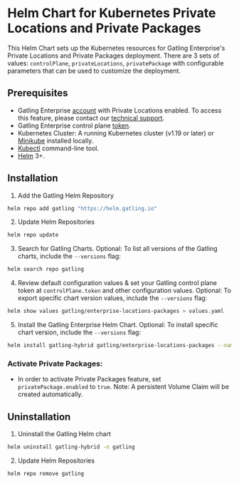 # Helm Chart for Kubernetes Private Locations and Private Packages

This Helm Chart sets up the Kubernetes resources for Gatling Enterprise's Private Locations and Private Packages deployment. There are 3 sets of values: `controlPlane`,
`privateLocations`, `privatePackage` with configurable parameters that can be used to customize the deployment.

## Prerequisites

- Gatling Enterprise [account](https://auth.gatling.io/auth/realms/gatling/protocol/openid-connect/auth?client_id=gatling-enterprise-cloud-public&response_type=code&scope=openid&redirect_uri=https%3A%2F%2Fcloud.gatling.io%2Fr%2Fgatling) with Private Locations enabled. To access this feature, please contact our [technical support](https://gatlingcorp.atlassian.net/servicedesk/customer/portal/8/group/12/create/59?summary=Private+Locations&description=Contact%20email%3A%20%3Cemail%3E%0A%0AHello%2C%20we%20would%20like%20to%20enable%20the%20private%20locations%20feature%20on%20our%20organization.).
- Gatling Enterprise control plane [token](https://docs.gatling.io/reference/install/cloud/private-locations/introduction/#token).
- Kubernetes Cluster: A running Kubernetes cluster (v1.19 or later) or [Minikube](https://minikube.sigs.k8s.io/docs/start/) installed locally.
- [Kubectl](https://kubernetes.io/docs/tasks/tools/#kubectl) command-line tool.
- [Helm](https://helm.sh/docs/intro/) 3+.

## Installation

1. Add the Gatling Helm Repository
```sh
helm repo add gatling "https://helm.gatling.io"
```

2. Update Helm Repositories
```sh
helm repo update
```

3. Search for Gatling Charts. Optional: To list all versions of the Gatling charts, include the `--versions` flag:
```sh
helm search repo gatling
```

4. Review default configuration values & set your Gatling control plane token at `controlPlane.token` and other configuration values. Optional: To export specific chart version values, include the `--versions` flag:
```sh
helm show values gatling/enterprise-locations-packages > values.yaml
```

5. Install the Gatling Enterprise Helm Chart. Optional: To install specific chart version, include the `--versions` flag:
```sh
helm install gatling-hybrid gatling/enterprise-locations-packages --namespace gatling --values <yaml-file/url> or --set key1=val1,key2=val2
```

### Activate Private Packages:

- In order to activate Private Packages feature, set `privatePackage.enabled` to `true`. Note: A persistent Volume Claim will be created automatically.

## Uninstallation

1. Uninstall the Gatling Helm chart
```sh
helm uninstall gatling-hybrid -n gatling
```

2. Update Helm Repositories
```sh
helm repo remove gatling
```
